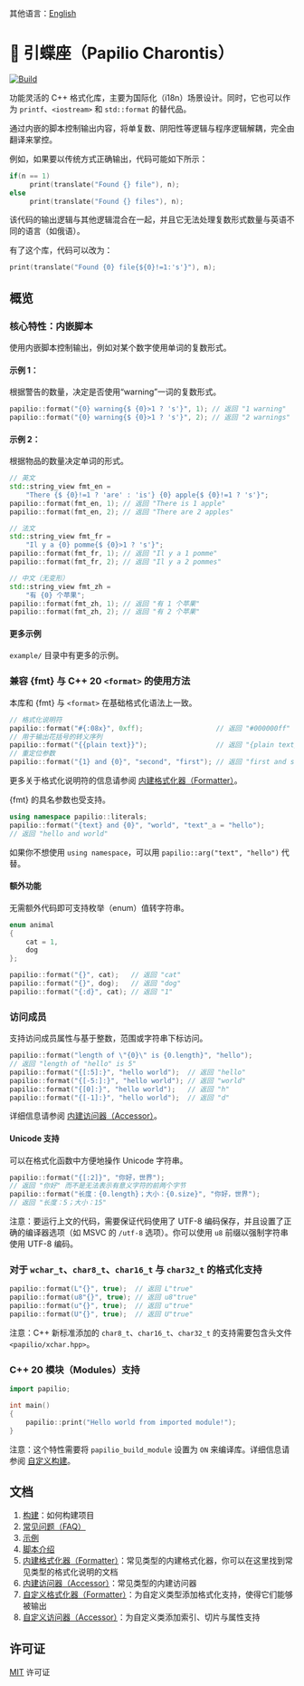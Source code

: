 其他语言：[English](README.md)
# 🦋 引蝶座（Papilio Charontis）
[![Build](https://github.com/HenryAWE/PapilioCharontis/actions/workflows/build.yml/badge.svg)](https://github.com/HenryAWE/PapilioCharontis/actions/workflows/build.yml)

功能灵活的 C++ 格式化库，主要为国际化（i18n）场景设计。同时，它也可以作为 `printf`、`<iostream>` 和 `std::format` 的替代品。

通过内嵌的脚本控制输出内容，将单复数、阴阳性等逻辑与程序逻辑解耦，完全由翻译来掌控。

例如，如果要以传统方式正确输出，代码可能如下所示：
```c++
if(n == 1)
     print(translate("Found {} file"), n);
else
     print(translate("Found {} files"), n);
```
该代码的输出逻辑与其他逻辑混合在一起，并且它无法处理复数形式数量与英语不同的语言（如俄语）。

有了这个库，代码可以改为：
```c++
print(translate("Found {0} file{${0}!=1:'s'}"), n);
```

## 概览
### 核心特性：内嵌脚本
使用内嵌脚本控制输出，例如对某个数字使用单词的复数形式。

#### 示例 1：
根据警告的数量，决定是否使用“warning”一词的复数形式。
```c++
papilio::format("{0} warning{$ {0}>1 ? 's'}", 1); // 返回 "1 warning"
papilio::format("{0} warning{$ {0}>1 ? 's'}", 2); // 返回 "2 warnings"
```
#### 示例 2：
根据物品的数量决定单词的形式。
```c++
// 英文
std::string_view fmt_en =
    "There {$ {0}!=1 ? 'are' : 'is'} {0} apple{$ {0}!=1 ? 's'}";
papilio::format(fmt_en, 1); // 返回 "There is 1 apple"
papilio::format(fmt_en, 2); // 返回 "There are 2 apples"

// 法文
std::string_view fmt_fr =
    "Il y a {0} pomme{$ {0}>1 ? 's'}";
papilio::format(fmt_fr, 1); // 返回 "Il y a 1 pomme"
papilio::format(fmt_fr, 2); // 返回 "Il y a 2 pommes"

// 中文（无变形）
std::string_view fmt_zh =
    "有 {0} 个苹果";
papilio::format(fmt_zh, 1); // 返回 "有 1 个苹果"
papilio::format(fmt_zh, 2); // 返回 "有 2 个苹果"
```

#### 更多示例
`example/` 目录中有更多的示例。

### 兼容 {fmt} 与 C++ 20 `<format>` 的使用方法
本库和 {fmt} 与 `<format>` 在基础格式化语法上一致。
```c++
// 格式化说明符
papilio::format("#{:08x}", 0xff);                  // 返回 "#000000ff"
// 用于输出花括号的转义序列
papilio::format("{{plain text}}");                 // 返回 "{plain text}"
// 重定位参数
papilio::format("{1} and {0}", "second", "first"); // 返回 "first and second"
```
更多关于格式化说明符的信息请参阅 [内建格式化器（Formatter）](doc/zh-CN/builtin_formatter.md)。

{fmt} 的具名参数也受支持。
```c++
using namespace papilio::literals;
papilio::format("{text} and {0}", "world", "text"_a = "hello");
// 返回 "hello and world"
```
如果你不想使用 `using namespace`，可以用 `papilio::arg("text", "hello")` 代替。

#### 额外功能
无需额外代码即可支持枚举（enum）值转字符串。

```c++
enum animal
{
    cat = 1,
    dog
};

papilio::format("{}", cat);   // 返回 "cat"
papilio::format("{}", dog);   // 返回 "dog"
papilio::format("{:d}", cat); // 返回 "1"
```

### 访问成员
支持访问成员属性与基于整数，范围或字符串下标访问。
```c++
papilio::format("length of \"{0}\" is {0.length}", "hello");
// 返回 "length of "hello" is 5"
papilio::format("{[:5]:}", "hello world");  // 返回 "hello"
papilio::format("{[-5:]:}", "hello world"); // 返回 "world"
papilio::format("{[0]:}", "hello world");   // 返回 "h"
papilio::format("{[-1]:}", "hello world");  // 返回 "d"
```
详细信息请参阅 [内建访问器（Accessor）](doc/zh-CN/builtin_accessor.md)。

#### Unicode 支持
可以在格式化函数中方便地操作 Unicode 字符串。
```c++
papilio::format("{[:2]}", "你好，世界");
// 返回 "你好" 而不是无法表示有意义字符的前两个字节
papilio::format("长度：{0.length}；大小：{0.size}", "你好，世界");
// 返回 "长度：5；大小：15"
```
注意：要运行上文的代码，需要保证代码使用了 UTF-8 编码保存，并且设置了正确的编译器选项（如 MSVC 的 `/utf-8` 选项）。你可以使用 `u8` 前缀以强制字符串使用 UTF-8 编码。

### 对于 `wchar_t`、`char8_t`、`char16_t` 与 `char32_t` 的格式化支持
```c++
papilio::format(L"{}", true);  // 返回 L"true"
papilio::format(u8"{}", true); // 返回 u8"true"
papilio::format(u"{}", true);  // 返回 u"true"
papilio::format(U"{}", true);  // 返回 U"true"
```
注意：C++ 新标准添加的 `char8_t`、`char16_t`、`char32_t` 的支持需要包含头文件 `<papilio/xchar.hpp>`。

### C++ 20 模块（Modules）支持
```c++
import papilio;

int main()
{
    papilio::print("Hello world from imported module!");
}
```
注意：这个特性需要将 `papilio_build_module` 设置为 `ON` 来编译库。详细信息请参阅 [自定义构建](doc/zh-CN/custom_build.md)。

## 文档
1. [构建](doc/zh-CN/build.md)：如何构建项目
2. [常见问题（FAQ）](doc/zh-CN/faq.md)
3. [示例](doc/zh-CN/examples.md)
4. [脚本介绍](doc/zh-CN/script.md)
5. [内建格式化器（Formatter）](doc/zh-CN/builtin_formatter.md)：常见类型的内建格式化器，你可以在这里找到常见类型的格式化说明的文档
6. [内建访问器（Accessor）](doc/zh-CN/builtin_accessor.md)：常见类型的内建访问器
7. [自定义格式化器（Formatter）](doc/zh-CN/formatter.md)：为自定义类型添加格式化支持，使得它们能够被输出
8. [自定义访问器（Accessor）](doc/zh-CN/accessor.md)：为自定义类添加索引、切片与属性支持

## 许可证
[MIT](LICENSE) 许可证
